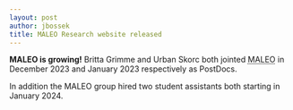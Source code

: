 ```yaml
---
layout: post
author: jbossek
title: MALEO Research website released
---
```


<p><b>MALEO is growing!</b> Britta Grimme and Urban Skorc both jointed <abbr title="Machine Learning and Optimisation">MALEO</abbr> in December 2023 and January 2023 respectively as PostDocs.</p>

<p>In addition the MALEO group hired two student assistants both starting in January 2024.</p>
